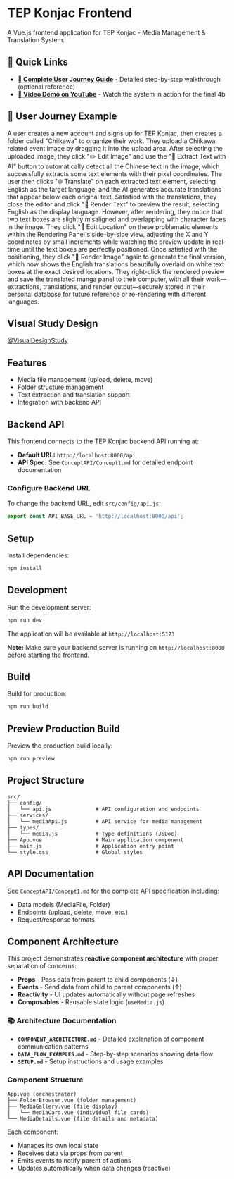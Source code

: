 # TEP Konjac Frontend

A Vue.js frontend application for TEP Konjac - Media Management & Translation System.

## 🎯 Quick Links

- **[📖 Complete User Journey Guide](USER_JOURNEY.md)** - Detailed step-by-step walkthrough (optional reference)
- **[🎥 Video Demo on YouTube](https://youtu.be/eRIlBbxqaD0)** - Watch the system in action for the final 4b

## 🚀 User Journey Example

A user creates a new account and signs up for TEP Konjac, then creates a folder called "Chiikawa" to organize their work. They upload a Chiikawa related event image by dragging it into the upload area. After selecting the uploaded image, they click "✏️ Edit Image" and use the "🤖 Extract Text with AI" button to automatically detect all the Chinese text in the image, which successfully extracts some text elements with their pixel coordinates. The user then clicks "🌐 Translate" on each extracted text element, selecting English as the target language, and the AI generates accurate translations that appear below each original text. Satisfied with the translations, they close the editor and click "🎨 Render Text" to preview the result, selecting English as the display language. However, after rendering, they notice that two text boxes are slightly misaligned and overlapping with character faces in the image. They click "📍 Edit Location" on these problematic elements within the Rendering Panel's side-by-side view, adjusting the X and Y coordinates by small increments while watching the preview update in real-time until the text boxes are perfectly positioned. Once satisfied with the positioning, they click "🎨 Render Image" again to generate the final version, which now shows the English translations beautifully overlaid on white text boxes at the exact desired locations. They right-click the rendered preview and save the translated manga panel to their computer, with all their work—extractions, translations, and render output—securely stored in their personal database for future reference or re-rendering with different languages.

## Visual Study Design

[@VisualDesignStudy](VisualDesignStudy.pdf)

## Features

- Media file management (upload, delete, move)
- Folder structure management
- Text extraction and translation support
- Integration with backend API

## Backend API

This frontend connects to the TEP Konjac backend API running at:
- **Default URL:** `http://localhost:8000/api`
- **API Spec:** See `ConceptAPI/Concept1.md` for detailed endpoint documentation

### Configure Backend URL

To change the backend URL, edit `src/config/api.js`:

```javascript
export const API_BASE_URL = 'http://localhost:8000/api';
```

## Setup

Install dependencies:

```bash
npm install
```

## Development

Run the development server:

```bash
npm run dev
```

The application will be available at `http://localhost:5173`

**Note:** Make sure your backend server is running on `http://localhost:8000` before starting the frontend.

## Build

Build for production:

```bash
npm run build
```

## Preview Production Build

Preview the production build locally:

```bash
npm run preview
```

## Project Structure

```
src/
├── config/
│   └── api.js              # API configuration and endpoints
├── services/
│   └── mediaApi.js         # API service for media management
├── types/
│   └── media.js            # Type definitions (JSDoc)
├── App.vue                 # Main application component
├── main.js                 # Application entry point
└── style.css               # Global styles
```

## API Documentation

See `ConceptAPI/Concept1.md` for the complete API specification including:
- Data models (MediaFile, Folder)
- Endpoints (upload, delete, move, etc.)
- Request/response formats

## Component Architecture

This project demonstrates **reactive component architecture** with proper separation of concerns:

- **Props** - Pass data from parent to child components (↓)
- **Events** - Send data from child to parent components (↑)
- **Reactivity** - UI updates automatically without page refreshes
- **Composables** - Reusable state logic (`useMedia.js`)

### 📚 Architecture Documentation

- **`COMPONENT_ARCHITECTURE.md`** - Detailed explanation of component communication patterns
- **`DATA_FLOW_EXAMPLES.md`** - Step-by-step scenarios showing data flow
- **`SETUP.md`** - Setup instructions and usage examples

### Component Structure

```
App.vue (orchestrator)
├── FolderBrowser.vue (folder management)
├── MediaGallery.vue (file display)
│   └── MediaCard.vue (individual file cards)
└── MediaDetails.vue (file details and metadata)
```

Each component:
- Manages its own local state
- Receives data via props from parent
- Emits events to notify parent of actions
- Updates automatically when data changes (reactive)
